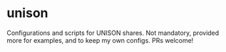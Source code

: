 # unison
Configurations and scripts for UNISON shares. Not mandatory, provided more for examples, and to keep my own configs. PRs welcome!
